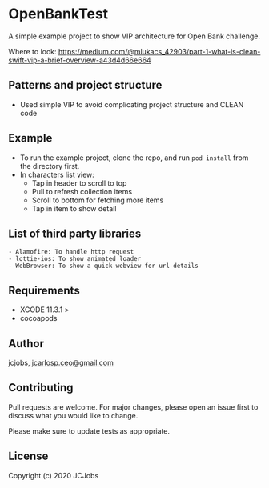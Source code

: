 # OpenBankTest
A simple example project to show VIP architecture for Open Bank challenge.

Where to look:
https://medium.com/@mlukacs_42903/part-1-what-is-clean-swift-vip-a-brief-overview-a43d4d66e664


## Patterns and project structure
- Used simple VIP to avoid complicating project structure and CLEAN code


## Example

- To run the example project, clone the repo, and run `pod install` from the directory first.
- In characters list view:
    * Tap in header to scroll to top
    * Pull to refresh collection items
    * Scroll to bottom for fetching more items
    * Tap in item to show detail


## List of third party libraries
    - Alamofire: To handle http request
    - lottie-ios: To show animated loader
    - WebBrowser: To show a quick webview for url details


## Requirements
- XCODE 11.3.1 >
- cocoapods


## Author

jcjobs, jcarlosp.ceo@gmail.com


## Contributing
Pull requests are welcome. For major changes, please open an issue first to discuss what you would like to change.

Please make sure to update tests as appropriate.

## License

Copyright (c) 2020  JCJobs
